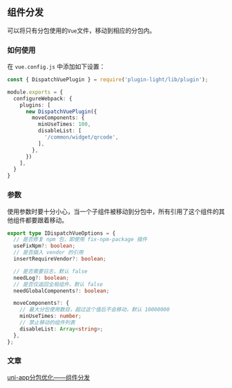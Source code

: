 ## 组件分发

可以将只有分包使用的`Vue`文件，移动到相应的分包内。

### 如何使用

在 `vue.config.js` 中添加如下设置：

```ts
const { DispatchVuePlugin } = require('plugin-light/lib/plugin');

module.exports = {
  configureWebpack: {
    plugins: [
      new DispatchVuePlugin({
        moveComponents: {
          minUseTimes: 100,
          disableList: [
            '/common/widget/qrcode',
          ],
        },
      })
    ],
  }
}
```

### 参数

使用参数时要十分小心，当一个子组件被移动到分包中，所有引用了这个组件的其他组件都要跟着移动。

```ts
export type IDispatchVueOptions = {
  // 是否修复 npm 包，即使用 fix-npm-package 插件
  useFixNpm?: boolean;
  // 是否插入 vendor 的引用
  insertRequireVendor?: boolean;

  // 是否需要日志，默认 false
  needLog?: boolean;
  // 是否仅返回全局组件，默认 false
  needGlobalComponents?: boolean;

  moveComponents?: {
    // 最大分包使用数目，超过这个值后不会移动，默认 10000000
    minUseTimes: number;
    // 禁止移动的组件列表
    disableList: Array<string>;
  },
};
```


### 文章

[uni-app分包优化——组件分发](https://juejin.cn/post/7134873157449547812)
